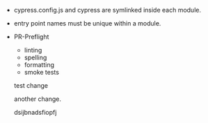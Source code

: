 - cypress.config.js and cypress are symlinked inside each module.
- entry point names must be unique within a module.

- PR-Preflight
  - linting
  - spelling
  - formatting
  - smoke tests

  test change
  
  another change.

  dsijbnadsfiopfj